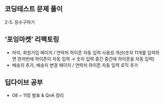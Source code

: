 ## 코딩테스트 문제 풀이

2-5. 등수구하기

## ‘포잉마켓’ 리팩토링

- 마이, 회원가입 페이지 / 연락처 하이픈 자동 입력 사용성 개선(숫자 11개를 입력하면 한꺼번에 하이픈이 자동 입력 → 숫자 입력 중간 중간에 하이픈을 자동 입력)
- 배송지 추가, 배송지 변경 페이지 / 연락처 하이픈 자동 입력 로직 추가

## 딥다이브 공부

- 08 ~ 11장 발표 & QnA 정리
